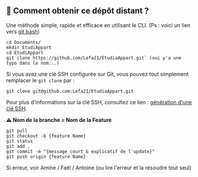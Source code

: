 ## 🚀 Comment obtenir ce dépôt distant ?

Une méthode simple, rapide et efficace en utilisant le CLI. (Ps : voici un lien vers [git bash](https://git-scm.com/downloads))

    cd Documents/
    mkdir EtudiAppart
    cd EtudiAppart
    git clone https://github.com/Lefa21/EtudiaAppart.git` (oui y'a une typo dans le nom...)

Si vous avez une clé SSH configurée sur Git, vous pouvez tout simplement remplacer le `git clone` par :

    git clone git@github.com:Lefa21/EtudiaAppart.git

Pour plus d'informations sur la clé SSH, consultez ce lien : [génération d'une clé SSH](https://docs.github.com/fr/authentication/connecting-to-github-with-ssh/generating-a-new-ssh-key-and-adding-it-to-the-ssh-agent).

**⚠️ Nom de la branche = Nom de la Feature**

    git pull
    git checkout -b {feature Name}
    git status
    git add .
    git commit -m "{message court & explicatif de l'update}"
    git push origin {feature Name}

Si erreur, voir Amine / Faël / Antoine
(ou lire l'erreur et la résoudre tout seul)
